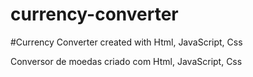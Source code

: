 # currency-converter

#Currency Converter created with Html, JavaScript, Css  

Conversor de moedas criado com Html, JavaScript, Css


